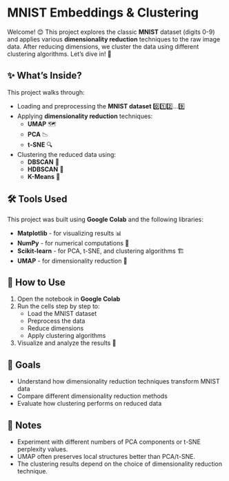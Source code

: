 # MNIST Embeddings & Clustering

Welcome! 😊 This project explores the classic **MNIST** dataset (digits 0-9) and applies various **dimensionality reduction** techniques to the raw image data. After reducing dimensions, we cluster the data using different clustering algorithms. Let’s dive in! 🚀

## ✨ What’s Inside?

This project walks through:

- Loading and preprocessing the **MNIST dataset** 0️⃣1️⃣2️⃣...9️⃣
- Applying **dimensionality reduction** techniques:
  - **UMAP** 🗺️
  - **PCA** 📉
  - **t-SNE** 🔍
- Clustering the reduced data using:
  - **DBSCAN** 📌
  - **HDBSCAN** 📍
  - **K-Means** 🎯

## 🛠 Tools Used

This project was built using **Google Colab** and the following libraries:

- **Matplotlib** - for visualizing results 📊
- **NumPy** - for numerical computations 🔢
- **Scikit-learn** - for PCA, t-SNE, and clustering algorithms 🏗️
- **UMAP** - for dimensionality reduction 🚀

## 📂 How to Use

1. Open the notebook in **Google Colab**
2. Run the cells step by step to:
   - Load the MNIST dataset
   - Preprocess the data
   - Reduce dimensions
   - Apply clustering algorithms
3. Visualize and analyze the results 🎨

## 🎯 Goals

- Understand how dimensionality reduction techniques transform MNIST data
- Compare different dimensionality reduction methods
- Evaluate how clustering performs on reduced data

## 📝 Notes

- Experiment with different numbers of PCA components or t-SNE perplexity values.
- UMAP often preserves local structures better than PCA/t-SNE.
- The clustering results depend on the choice of dimensionality reduction technique.

